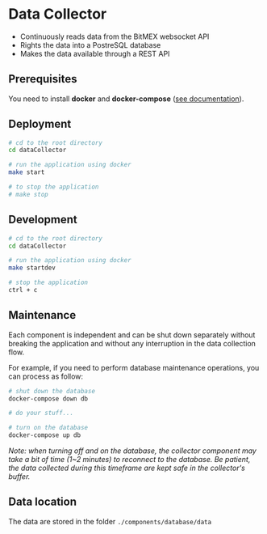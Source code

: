 # Data Collector

- Continuously reads data from the BitMEX websocket API
- Rights the data into a PostreSQL database
- Makes the data available through a REST API

## Prerequisites

You need to install **docker** and **docker-compose** ([see documentation](https://docs.docker.com/install/)).

## Deployment

```bash
# cd to the root directory
cd dataCollector

# run the application using docker
make start

# to stop the application
# make stop
```

## Development

```bash
# cd to the root directory
cd dataCollector

# run the application using docker
make startdev

# stop the application
ctrl + c
```

## Maintenance

Each component is independent and can be shut down separately without breaking the application and without any interruption in the data collection flow.

For example, if you need to perform database maintenance operations, you can process as follow:

```bash
# shut down the database
docker-compose down db

# do your stuff...

# turn on the database
docker-compose up db
```

*Note: when turning off and on the database, the collector component may take a bit of time (1~2 minutes) to reconnect to the database. Be patient, the data collected during this timeframe are kept safe in the collector's buffer.*

## Data location

The data are stored in the folder `./components/database/data`